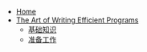 - [Home](/)
- [The Art of Writing Efficient Programs](/ArtWritingEfficientPrograms/)
  - [基础知识](/ArtWritingEfficientPrograms/Basic.md)
  - [准备工作](/ArtWritingEfficientPrograms/Requirements.md)
